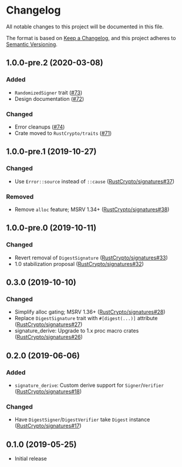 # Changelog
All notable changes to this project will be documented in this file.

The format is based on [Keep a Changelog](https://keepachangelog.com/en/1.0.0/),
and this project adheres to [Semantic Versioning](https://semver.org/spec/v2.0.0.html).

## 1.0.0-pre.2 (2020-03-08)
### Added
- `RandomizedSigner` trait ([#73])
- Design documentation ([#72])

### Changed
- Error cleanups ([#74])
- Crate moved to `RustCrypto/traits` ([#71])

[#74]: https://github.com/RustCrypto/traits/pull/74
[#73]: https://github.com/RustCrypto/traits/pull/73
[#72]: https://github.com/RustCrypto/traits/pull/72
[#71]: https://github.com/RustCrypto/traits/pull/71

## 1.0.0-pre.1 (2019-10-27)
### Changed
- Use `Error::source` instead of `::cause` ([RustCrypto/signatures#37])

### Removed
- Remove `alloc` feature; MSRV 1.34+ ([RustCrypto/signatures#38])

[RustCrypto/signatures#38]: https://github.com/RustCrypto/signatures/pull/38
[RustCrypto/signatures#37]: https://github.com/RustCrypto/signatures/pull/37

## 1.0.0-pre.0 (2019-10-11)
### Changed
- Revert removal of `DigestSignature` ([RustCrypto/signatures#33])
- 1.0 stabilization proposal ([RustCrypto/signatures#32])

[RustCrypto/signatures#33]: https://github.com/RustCrypto/signatures/pull/33
[RustCrypto/signatures#32]: https://github.com/RustCrypto/signatures/pull/32

## 0.3.0 (2019-10-10)
### Changed
- Simplify alloc gating; MSRV 1.36+ ([RustCrypto/signatures#28])
- Replace `DigestSignature` trait with `#[digest(...)]` attribute ([RustCrypto/signatures#27])
- signature_derive: Upgrade to 1.x proc macro crates ([RustCrypto/signatures#26])

[RustCrypto/signatures#28]: https://github.com/RustCrypto/signatures/pull/28
[RustCrypto/signatures#27]: https://github.com/RustCrypto/signatures/pull/27
[RustCrypto/signatures#26]: https://github.com/RustCrypto/signatures/pull/27

## 0.2.0 (2019-06-06)
### Added
- `signature_derive`: Custom derive support for `Signer`/`Verifier` ([RustCrypto/signatures#18])

### Changed
- Have `DigestSigner`/`DigestVerifier` take `Digest` instance ([RustCrypto/signatures#17])

[RustCrypto/signatures#18]: https://github.com/RustCrypto/signatures/pull/18
[RustCrypto/signatures#17]: https://github.com/RustCrypto/signatures/pull/17

## 0.1.0 (2019-05-25)

- Initial release

